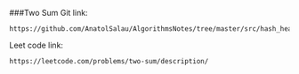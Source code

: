 ###Two Sum
Git link:   

    https://github.com/AnatolSalau/AlgorithmsNotes/tree/master/src/hash_heap/two_sum

Leet code link:

    https://leetcode.com/problems/two-sum/description/
